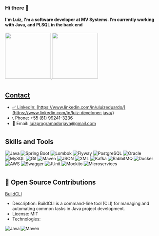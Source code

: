  ### Hi there 👋
 
 #### I'm Luiz, I'm a software developer at MV Systems. I’m currently working with Java, and PLSQL in the back end

  <a href="https://github.com/uluizeduardo">
  <img height="150em" src="https://github-readme-stats.vercel.app/api?username=uluizeduardo&show_icons=true&theme=chartreuse-dark&include_all_commits=true&count_private=true"/>
  <img height="150em" src="https://github-readme-stats.vercel.app/api/top-langs/?username=uluizeduardo&layout=compact&langs_count=16&theme=chartreuse-dark"/>
 
 #

 ## Contact

-   :white_check_mark: LinkedIn: [https://www.linkedin.com/in/uluizeduardo/](https://www.linkedin.com/in/luiz-developer-java/)
-   📞 Phone: +55 (81) 99241-3236
-   📧 Email:  [luizprogramadorjava@gmail.com](luizprogramadorjava@gmail.com)

#

## Skills and Tools

![Java](https://img.shields.io/badge/Java-E2322C?style=for-the-badge&logo=java&logoColor=white)
![Spring Boot](https://img.shields.io/badge/Spring_Boot-6DB33F?style=for-the-badge&logo=spring&logoColor=white)
![Lombok](https://img.shields.io/badge/Lombok-0078D7?style=for-the-badge&logo=data-lombok&logoColor=white)
![Flyway](https://img.shields.io/badge/Flyway-F80000?style=for-the-badge&logo=flyway&logoColor=white)
![PostgreSQL](https://img.shields.io/badge/PostgreSQL-316192?style=for-the-badge&logo=postgresql&logoColor=white)
![Oracle](https://img.shields.io/badge/Oracle-F80000?style=for-the-badge&logo=oracle&logoColor=white)
![MySQL](https://img.shields.io/badge/MySQL-005C84?style=for-the-badge&logo=mysql&logoColor=white)
![Git](https://img.shields.io/badge/Git-F05032?style=for-the-badge&logo=git&logoColor=white)
![Maven](https://img.shields.io/badge/Maven-C71604?style=for-the-badge&logo=apache-maven&logoColor=white)
![JSON](https://img.shields.io/badge/JSON-000000?style=for-the-badge&logo=json&logoColor=white)
![XML](https://img.shields.io/badge/XML-0077C2?style=for-the-badge&logo=xml&logoColor=white)
![Kafka](https://img.shields.io/badge/Apache_Kafka-000?style=for-the-badge&logo=apache-kafka&logoColor=white)
![RabbitMQ](https://img.shields.io/badge/RabbitMQ-FF6600?style=for-the-badge&logo=rabbitmq&logoColor=white)
![Docker](https://img.shields.io/badge/Docker-2496ED?style=for-the-badge&logo=docker&logoColor=white)
![AWS](https://img.shields.io/badge/Amazon_AWS-232F3E?style=for-the-badge&logo=amazon-aws&logoColor=white)
![Swagger](https://img.shields.io/badge/Swagger-85EA2D?style=for-the-badge&logo=swagger&logoColor=white)
![JUnit](https://img.shields.io/badge/JUnit-B0B0B0?style=for-the-badge&logo=junit5&logoColor=white)
![Mockito](https://img.shields.io/badge/Mockito-000?style=for-the-badge&logo=mock-the-unmockable&logoColor=white)
![Microservices](https://img.shields.io/badge/Microservices-5C3EFF?style=for-the-badge&logo=code-branch&logoColor=white)

#

## 🌟 Open Source Contributions

 [BuildCLI](https://github.com/BuildCLI/BuildCLI)

- Description: BuildCLI is a command-line tool (CLI) for managing and automating common tasks in Java project development.
- License: MIT
- Technologies:

![Java](https://img.shields.io/badge/Java-E2322C?style=for-the-badge&logo=java&logoColor=white) ![Maven](https://img.shields.io/badge/Maven-C71604?style=for-the-badge&logo=apache-maven&logoColor=white)
#

